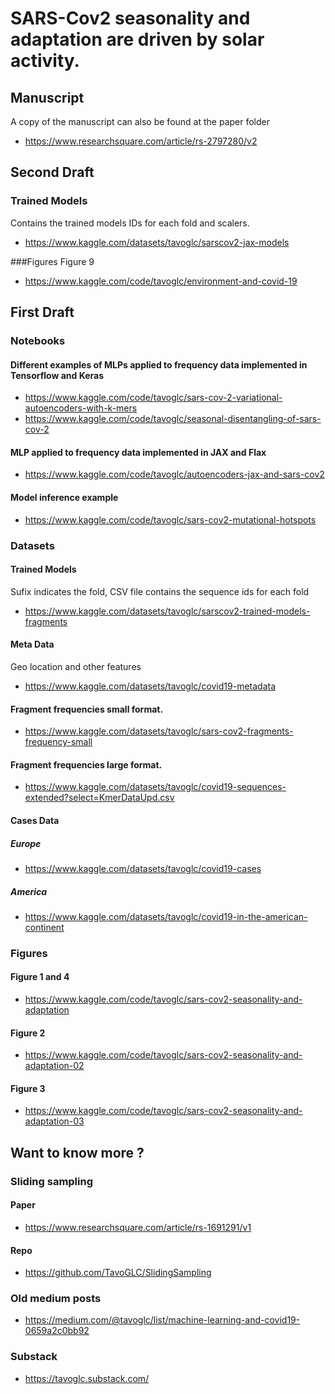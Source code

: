 # SARS-Cov2 seasonality and adaptation are driven by solar activity.

## Manuscript
A copy of the manuscript can also be found at the paper folder
- https://www.researchsquare.com/article/rs-2797280/v2

## Second Draft
### Trained Models
Contains the trained models IDs for each fold and scalers. 
- https://www.kaggle.com/datasets/tavoglc/sarscov2-jax-models

###Figures
Figure 9 
- https://www.kaggle.com/code/tavoglc/environment-and-covid-19

## First Draft 
### Notebooks

#### Different examples of MLPs applied to frequency data implemented in Tensorflow and Keras
- https://www.kaggle.com/code/tavoglc/sars-cov-2-variational-autoencoders-with-k-mers
- https://www.kaggle.com/code/tavoglc/seasonal-disentangling-of-sars-cov-2

#### MLP applied to frequency data implemented in JAX and Flax
- https://www.kaggle.com/code/tavoglc/autoencoders-jax-and-sars-cov2

#### Model inference example
- https://www.kaggle.com/code/tavoglc/sars-cov2-mutational-hotspots

### Datasets
#### Trained Models 
Sufix indicates the fold, CSV file contains the sequence ids for each fold
- https://www.kaggle.com/datasets/tavoglc/sarscov2-trained-models-fragments

#### Meta Data
Geo location and other features 
- https://www.kaggle.com/datasets/tavoglc/covid19-metadata

#### Fragment frequencies small format. 
- https://www.kaggle.com/datasets/tavoglc/sars-cov2-fragments-frequency-small

#### Fragment frequencies large format. 
- https://www.kaggle.com/datasets/tavoglc/covid19-sequences-extended?select=KmerDataUpd.csv

#### Cases Data

##### Europe
- https://www.kaggle.com/datasets/tavoglc/covid19-cases
##### America
- https://www.kaggle.com/datasets/tavoglc/covid19-in-the-american-continent

### Figures
#### Figure 1 and 4
- https://www.kaggle.com/code/tavoglc/sars-cov2-seasonality-and-adaptation

#### Figure 2
- https://www.kaggle.com/code/tavoglc/sars-cov2-seasonality-and-adaptation-02

#### Figure 3
- https://www.kaggle.com/code/tavoglc/sars-cov2-seasonality-and-adaptation-03

## Want to know more ? 
### Sliding sampling 
#### Paper
- https://www.researchsquare.com/article/rs-1691291/v1
#### Repo 
- https://github.com/TavoGLC/SlidingSampling

### Old medium posts 
- https://medium.com/@tavoglc/list/machine-learning-and-covid19-0659a2c0bb92
### Substack 
- https://tavoglc.substack.com/


